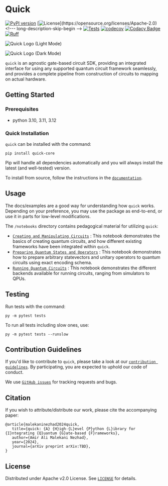# Quick

[![PyPI version](https://img.shields.io/pypi/v/quick-core)](//pypi.org/project/quick-core)
[![License](https://img.shields.io/github/license/Qualition/quick.svg?)](https://opensource.org/licenses/Apache-2.0) <!--- long-description-skip-begin -->
[![Tests](https://github.com/Qualition/quick/actions/workflows/tests.yml/badge.svg)](https://github.com/qualition/quick/actions/workflows/tests.yml)
[![codecov](https://codecov.io/github/Qualition/quick/branch/main/graph/badge.svg?token=IHWJZG8VJT)](https://codecov.io/github/Qualition/quick)
[![Codacy Badge](https://app.codacy.com/project/badge/Grade/e287a2eed9e24d5e9d4a3ffe911ce6a5)](https://app.codacy.com?utm_source=gh&utm_medium=referral&utm_content=&utm_campaign=Badge_grade)
[![Ruff](https://img.shields.io/endpoint?url=https://raw.githubusercontent.com/astral-sh/ruff/main/assets/badge/v2.json)](https://github.com/astral-sh/ruff)

![Quick Logo (Light Mode)](https://github.com/user-attachments/assets/f49e2684-7cff-4ced-807c-add616bb6527#gh-light-mode-only)

![Quick Logo (Dark Mode)](https://github.com/user-attachments/assets/8ac68d33-3be2-4620-8160-e0d8a5888813#gh-dark-mode-only)

`quick` is an agnostic gate-based circuit SDK, providing an integrated interface for using any supported quantum circuit framework seamlessly, and provides a complete pipeline from construction of circuits to mapping on actual hardware.

## Getting Started

### Prerequisites

- python 3.10, 3.11, 3.12

### Quick Installation

`quick` can be installed with the command:

```
pip install quick-core
```

Pip will handle all dependencies automatically and you will always install the latest (and well-tested) version.

To install from source, follow the instructions in the [`documentation`]().

## Usage

The docs/examples are a good way for understanding how `quick` works. Depending on your preference, you may use the package as end-to-end, or use it in parts for low-level modifications.

The `/notebooks` directory contains pedagogical material for utilizing `quick`:

- [`Creating and Manipulating Circuits`](https://github.com/Qualition/quick/blob/main/notebooks/Creating%20and%20Manipulating%20Circuits.ipynb)
: This notebook demonstrates the basics of creating quantum circuits, and how different existing frameworks have been integrated within `quick`.
- [`Preparing Quantum States and Operators`](https://github.com/Qualition/quick/blob/main/notebooks/Preparing%20Quantum%20States%20and%20Operators.ipynb)
: This notebook demonstrates how to prepare arbitrary statevectors and unitary operators to quantum circuits using exact encoding schema.
- [`Running Quantum Circuits`](https://github.com/Qualition/quick/blob/main/notebooks/Running%20Quantum%20Circuits.ipynb)
: This notebook demonstrates the different backends available for running circuits, ranging from simulators to QPUs.

## Testing

Run tests with the command:

```
py -m pytest tests
```

To run all tests including slow ones, use:

```
py -m pytest tests --runslow
```

## Contribution Guidelines

If you'd like to contribute to `quick`, please take a look at our [`contribution guidelines`](CONTRIBUTING). By participating, you are expected to uphold our code of conduct.

We use [`GitHub issues`](https://github.com/Qualition/quick/issues) for tracking requests and bugs.

## Citation

If you wish to attribute/distribute our work, please cite the accompanying paper:
```
@article{malekaninezhad2024quick,
   title={quick: {A} {H}igh-{L}evel {P}ython {L}ibrary for {I}ntegrating {Q}uantum {G}ate-based {F}rameworks},
   author={Amir Ali Malekani Nezhad},
   year={2024},
   journal={arXiv preprint arXiv:TBD},
}
```

## License

Distributed under Apache v2.0 License. See [`LICENSE`](LICENSE) for details.
